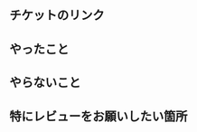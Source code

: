 <!-- 各項目のコメントアウトは削除すること（このコメントアウトも削除） -->
## チケットのリンク
<!-- Backlogの親チケットのリンクを記載 -->

## やったこと
<!-- このPRで行ったことをリスト形式で記載 -->

## やらないこと
<!-- このPRのスコープ外とする項目があれば記載。なければ「なし」と記載 -->

## 特にレビューをお願いしたい箇所
<!--
「完成はしたけど冗長になってしまった」
「もっと良い書き方がある気がする」
など特に重点的に見て欲しい箇所、アドバイスが欲しい箇所があれば記載。
なければ「なし」と記載
-->